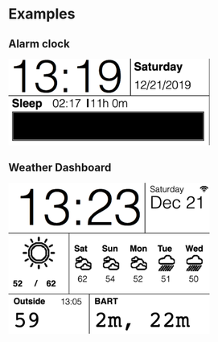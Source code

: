 # Examples

## Alarm clock

<a href="./alarm_clock"><img src="./alarm_clock/preview.png" width="400" /></a>

## Weather Dashboard

<a href="./weather_dashboard"><img src="./weather_dashboard/preview.png" width="400" /></a>
